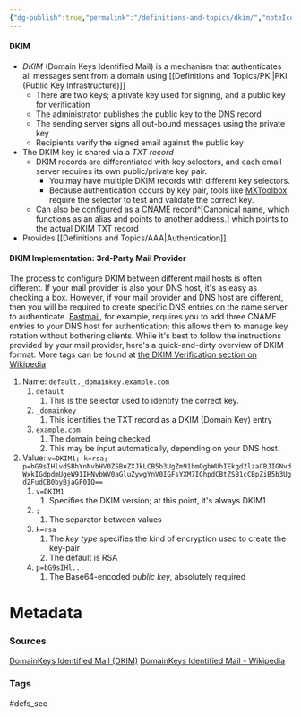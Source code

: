 ```yaml
---
{"dg-publish":true,"permalink":"/definitions-and-topics/dkim/","noteIcon":""}
---
```


#### DKIM
- *DKIM* (Domain Keys Identified Mail) is a mechanism that authenticates all messages sent from a domain using [[Definitions and Topics/PKI\|PKI (Public Key Infrastructure)]]
	- There are two keys; a private key used for signing, and a public key for verification
	- The administrator publishes the public key to the DNS record
	- The sending server signs all out-bound messages using the private key
	- Recipients verify the signed email against the public key
- The DKIM key is shared via a *TXT record*
	- DKIM records are differentiated with key selectors, and each email server requires its own public/private key pair.
		- You may have multiple DKIM records with different key selectors.
		- Because authentication occurs by key pair, tools like [MXToolbox](https://mxtoolbox.com/dkim.aspx) require the selector to test and validate the correct key.
	- Can also be configured as a CNAME record^[Canonical name, which functions as an alias and points to another address.] which points to the actual DKIM TXT record
- Provides [[Definitions and Topics/AAA\|Authentication]]

#### DKIM Implementation: 3rd-Party Mail Provider
The process to configure DKIM between different mail hosts is often different. If your mail provider is also your DNS host, it's as easy as checking a box. However, if your mail provider and DNS host are different, then you will be required to create specific DNS entries on the name server to authenticate. [Fastmail](https://www.fastmail.help/hc/en-us/articles/360058753354-Adding-MX-records-to-Namecheap#signing), for example, requires you to add three CNAME entries to your DNS host for authentication; this allows them to manage key rotation without bothering clients.
While it's best to follow the instructions provided by your mail provider, here's a quick-and-dirty overview of DKIM format. More tags can be found at [the DKIM Verification section on Wikipedia](https://en.wikipedia.org/wiki/DomainKeys_Identified_Mail#Verification)

1. Name: `default._domainkey.example.com`
	1. `default`
		1. This is the selector used to identify the correct key.
	2. `_domainkey`
		1. This identifies the TXT record as a DKIM (Domain Key) entry
	3. `example.com`
		1. The domain being checked.
		2. This may be input automatically, depending on your DNS host.
2. Value: `v=DKIM1; k=rsa; p=bG9sIHlvdSBhYnNvbHV0ZSBuZXJkLCB5b3UgZm91bmQgbWUhIEkgd2lzaCBJIGNvdWxkIGdpdmUgeW91IHNvbWV0aGluZywgYnV0IGFsYXM7IGhpdCBtZSB1cCBpZiB5b3Ugd2FudCB0byBjaGF0IQ==`
	1. `v=DKIM1`
		1. Specifies the DKIM version; at this point, it's always DKIM1
	2. `;`
		1. The separator between values
	3. `k=rsa`
		1. The *key type* specifies the kind of encryption used to create the key-pair
		2. The default is RSA
	4. `p=bG9sIHl...`
		1. The Base64-encoded *public key*, absolutely required 

# Metadata

### Sources
[DomainKeys Identified Mail (DKIM)](https://dkim.org/)
[DomainKeys Identified Mail - Wikipedia](https://en.wikipedia.org/wiki/DomainKeys_Identified_Mail)
### Tags
#defs_sec 